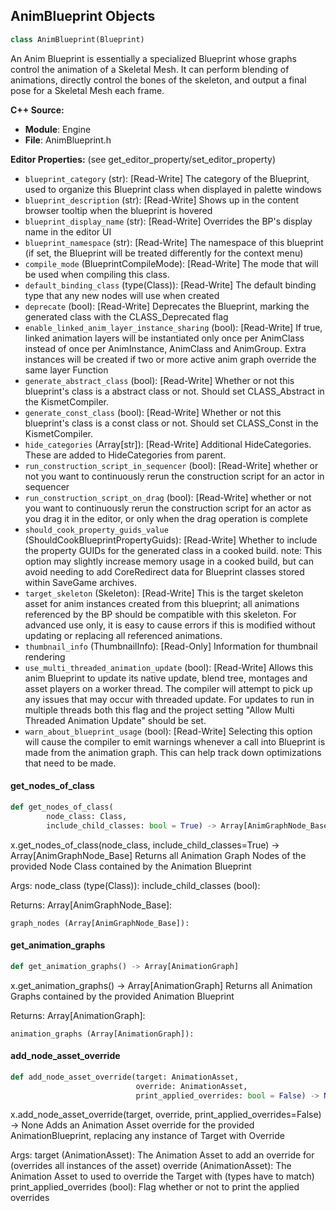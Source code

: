 ## AnimBlueprint Objects

```python
class AnimBlueprint(Blueprint)
```

An Anim Blueprint is essentially a specialized Blueprint whose graphs control the animation of a Skeletal Mesh.
It can perform blending of animations, directly control the bones of the skeleton, and output a final pose
for a Skeletal Mesh each frame.

**C++ Source:**

- **Module**: Engine
- **File**: AnimBlueprint.h

**Editor Properties:** (see get_editor_property/set_editor_property)

- ``blueprint_category`` (str):  [Read-Write] The category of the Blueprint, used to organize this Blueprint class when displayed in palette windows
- ``blueprint_description`` (str):  [Read-Write] Shows up in the content browser tooltip when the blueprint is hovered
- ``blueprint_display_name`` (str):  [Read-Write] Overrides the BP's display name in the editor UI
- ``blueprint_namespace`` (str):  [Read-Write] The namespace of this blueprint (if set, the Blueprint will be treated differently for the context menu)
- ``compile_mode`` (BlueprintCompileMode):  [Read-Write] The mode that will be used when compiling this class.
- ``default_binding_class`` (type(Class)):  [Read-Write] The default binding type that any new nodes will use when created
- ``deprecate`` (bool):  [Read-Write] Deprecates the Blueprint, marking the generated class with the CLASS_Deprecated flag
- ``enable_linked_anim_layer_instance_sharing`` (bool):  [Read-Write] If true, linked animation layers will be instantiated only once per AnimClass instead of once per AnimInstance, AnimClass and AnimGroup.
        Extra instances will be created if two or more active anim graph override the same layer Function
- ``generate_abstract_class`` (bool):  [Read-Write] Whether or not this blueprint's class is a abstract class or not.  Should set CLASS_Abstract in the KismetCompiler.
- ``generate_const_class`` (bool):  [Read-Write] Whether or not this blueprint's class is a const class or not.  Should set CLASS_Const in the KismetCompiler.
- ``hide_categories`` (Array[str]):  [Read-Write] Additional HideCategories. These are added to HideCategories from parent.
- ``run_construction_script_in_sequencer`` (bool):  [Read-Write] whether or not you want to continuously rerun the construction script for an actor in sequencer
- ``run_construction_script_on_drag`` (bool):  [Read-Write] whether or not you want to continuously rerun the construction script for an actor as you drag it in the editor, or only when the drag operation is complete
- ``should_cook_property_guids_value`` (ShouldCookBlueprintPropertyGuids):  [Read-Write] Whether to include the property GUIDs for the generated class in a cooked build.
  note: This option may slightly increase memory usage in a cooked build, but can avoid needing to add CoreRedirect data for Blueprint classes stored within SaveGame archives.
- ``target_skeleton`` (Skeleton):  [Read-Write] This is the target skeleton asset for anim instances created from this blueprint; all animations
  referenced by the BP should be compatible with this skeleton.  For advanced use only, it is easy
  to cause errors if this is modified without updating or replacing all referenced animations.
- ``thumbnail_info`` (ThumbnailInfo):  [Read-Only] Information for thumbnail rendering
- ``use_multi_threaded_animation_update`` (bool):  [Read-Write] Allows this anim Blueprint to update its native update, blend tree, montages and asset players on
  a worker thread. The compiler will attempt to pick up any issues that may occur with threaded update.
  For updates to run in multiple threads both this flag and the project setting "Allow Multi Threaded
  Animation Update" should be set.
- ``warn_about_blueprint_usage`` (bool):  [Read-Write] Selecting this option will cause the compiler to emit warnings whenever a call into Blueprint
  is made from the animation graph. This can help track down optimizations that need to be made.

<a id="unreal.AnimBlueprint.get_nodes_of_class"></a>

#### get_nodes_of_class

```python
def get_nodes_of_class(
        node_class: Class,
        include_child_classes: bool = True) -> Array[AnimGraphNode_Base]
```

x.get_nodes_of_class(node_class, include_child_classes=True) -> Array[AnimGraphNode_Base]
Returns all Animation Graph Nodes of the provided Node Class contained by the Animation Blueprint

Args:
    node_class (type(Class)): 
    include_child_classes (bool): 

Returns:
    Array[AnimGraphNode_Base]: 

    graph_nodes (Array[AnimGraphNode_Base]):

<a id="unreal.AnimBlueprint.get_animation_graphs"></a>

#### get_animation_graphs

```python
def get_animation_graphs() -> Array[AnimationGraph]
```

x.get_animation_graphs() -> Array[AnimationGraph]
Returns all Animation Graphs contained by the provided Animation Blueprint

Returns:
    Array[AnimationGraph]: 

    animation_graphs (Array[AnimationGraph]):

<a id="unreal.AnimBlueprint.add_node_asset_override"></a>

#### add_node_asset_override

```python
def add_node_asset_override(target: AnimationAsset,
                            override: AnimationAsset,
                            print_applied_overrides: bool = False) -> None
```

x.add_node_asset_override(target, override, print_applied_overrides=False) -> None
Adds an Animation Asset override for the provided AnimationBlueprint, replacing any instance of Target with Override

Args:
    target (AnimationAsset): The Animation Asset to add an override for (overrides all instances of the asset)
    override (AnimationAsset): The Animation Asset to used to override the Target with (types have to match)
    print_applied_overrides (bool): Flag whether or not to print the applied overrides

<a id="unreal.VimBlueprint"></a>